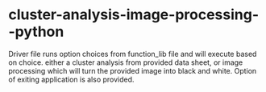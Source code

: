 # cluster-analysis-image-processing--python
Driver file runs option choices from function_lib file and will execute based on choice. either a cluster analysis from provided  data sheet, or image processing which will turn the provided image into black and white. Option of exiting application is also provided. 
